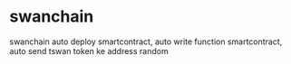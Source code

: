 # swanchain
swanchain auto deploy smartcontract, auto write function smartcontract, auto send tswan token ke address random
